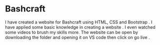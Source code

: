 # Bashcraft
I have created a website for Bashcraft using HTML, CSS and Bootstrap . I have applied some basic knowledge in creating a website . I even watched some videos to brush my skills more. The website can be open by downloading the folder and opening it on VS code then click on go live .
